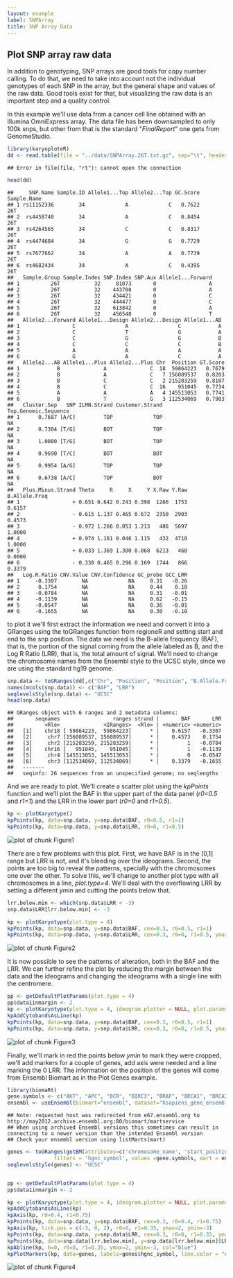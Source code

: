```yaml
---
layout: example
label: SNPArray
title: SNP Array Data
---
```





## Plot SNP array raw data

In addition to genotyping, SNP arrays are good tools for copy number calling. To
do that, we need to take into account not the individual genotypes of each SNP
in the array, but the general shape and values of the raw data. Good tools exist 
for that, but visualizing the raw data is an important step and a quality control.

In this example we'll use data from a cancer cell line obtained with an Illumina
OmniExpress array. The data file has been downsampled to only 100k snps, but 
other from that is the standard "_FinalReport_" one gets from GenomeStudio.


```r
library(karyoploteR)
dd <- read.table(file = "../data/SNPArray.26T.txt.gz", sep="\t", header=TRUE, stringsAsFactors = FALSE)
```

```
## Error in file(file, "rt"): cannot open the connection
```

```r
head(dd)
```

```
##     SNP.Name Sample.ID Allele1...Top Allele2...Top GC.Score Sample.Name
## 1 rs11152336        34             A             C   0.7622         26T
## 2  rs4458740        34             A             C   0.8454         26T
## 3  rs4264565        34             C             C   0.8317         26T
## 4  rs4474684        34             G             G   0.7729         26T
## 5  rs7677662        34             A             A   0.7739         26T
## 6  rs4682434        34             A             C   0.4395         26T
##   Sample.Group Sample.Index SNP.Index SNP.Aux Allele1...Forward
## 1          26T           32     81073       0                 A
## 2          26T           32    443708       0                 A
## 3          26T           32    434421       0                 C
## 4          26T           32    444477       0                 C
## 5          26T           32    613842       0                 A
## 6          26T           32    456548       0                 T
##   Allele2...Forward Allele1...Design Allele2...Design Allele1...AB
## 1                 C                A                C            A
## 2                 C                T                G            A
## 3                 C                G                G            B
## 4                 C                C                C            B
## 5                 A                A                A            A
## 6                 G                A                C            A
##   Allele2...AB Allele1...Plus Allele2...Plus Chr  Position GT.Score
## 1            B              A              C  18  59864223   0.7679
## 2            B              A              C   7 156089537   0.8203
## 3            B              C              C   2 215283259   0.8107
## 4            B              C              C  16    951045   0.7734
## 5            A              A              A   4 145513053   0.7741
## 6            B              T              G   3 112534069   0.7903
##   Cluster.Sep   SNP ILMN.Strand Customer.Strand Top.Genomic.Sequence
## 1      0.7687 [A/C]         TOP             TOP                   NA
## 2      0.7304 [T/G]         BOT             TOP                   NA
## 3      1.0000 [T/G]         BOT             TOP                   NA
## 4      0.9690 [T/C]         BOT             BOT                   NA
## 5      0.9954 [A/G]         TOP             TOP                   NA
## 6      0.6738 [A/C]         TOP             BOT                   NA
##   Plus.Minus.Strand Theta     R     X     Y X.Raw Y.Raw B.Allele.Freq
## 1                 + 0.651 0.642 0.243 0.398  1266  1753        0.6157
## 2                 - 0.615 1.137 0.465 0.672  2350  2903        0.4573
## 3                 - 0.972 1.266 0.053 1.213   486  5697        1.0000
## 4                 + 0.974 1.161 0.046 1.115   432  4710        1.0000
## 5                 + 0.033 1.369 1.300 0.068  6213   460        0.0000
## 6                 - 0.330 0.465 0.296 0.169  1744   866        0.3379
##   Log.R.Ratio CNV.Value CNV.Confidence GC_probe GCC_LRR
## 1     -0.3307        NA             NA     0.31   -0.26
## 2      0.1754        NA             NA     0.44    0.18
## 3     -0.0784        NA             NA     0.31   -0.01
## 4     -0.1139        NA             NA     0.62   -0.15
## 5     -0.0547        NA             NA     0.36   -0.01
## 6     -0.1655        NA             NA     0.30   -0.10
```

to plot it we'll first extract the information we need and convert it into a 
GRanges using the toGRanges function from regioneR and setting start and end 
to the snp position. The data we need is the B-allele frequency (BAF), that is,
the portion of the signal coming from the allele labeled as B, and the 
Log R Ratio (LRR), that is, the total amount of signal. We'll need to change 
the chromosome names from the Ensembl style to the UCSC style, since we are
using the standard hg19 genome.


```r
snp.data <- toGRanges(dd[,c("Chr", "Position", "Position", "B.Allele.Freq", "Log.R.Ratio")])
names(mcols(snp.data)) <- c("BAF", "LRR")
seqlevelsStyle(snp.data) <- "UCSC"
head(snp.data)
```

```
## GRanges object with 6 ranges and 2 metadata columns:
##       seqnames                 ranges strand |       BAF       LRR
##          <Rle>              <IRanges>  <Rle> | <numeric> <numeric>
##   [1]    chr18 [ 59864223,  59864223]      * |    0.6157   -0.3307
##   [2]     chr7 [156089537, 156089537]      * |    0.4573    0.1754
##   [3]     chr2 [215283259, 215283259]      * |         1   -0.0784
##   [4]    chr16 [   951045,    951045]      * |         1   -0.1139
##   [5]     chr4 [145513053, 145513053]      * |         0   -0.0547
##   [6]     chr3 [112534069, 112534069]      * |    0.3379   -0.1655
##   -------
##   seqinfo: 26 sequences from an unspecified genome; no seqlengths
```

And we are ready to plot. We'll create a scatter plot using the _kpPoints_
function and we'll plot the BAF in the upper part of the data panel 
(_r0=0.5_ and _r1=1_) and the LRR in the lower part (_r0=0_ and _r1=0.5_).


```r
kp <- plotKaryotype()
kpPoints(kp, data=snp.data, y=snp.data$BAF, r0=0.5, r1=1)
kpPoints(kp, data=snp.data, y=snp.data$LRR, r0=0, r1=0.5)
```

![plot of chunk Figure1](images//Figure1-1.png)

There are a few problems with this plot. First, we have BAF is in the [0,1] range
but LRR is not, and it's bleeding over the ideograms. Second, the points are
too big to reveal the patterns, specially with the chromosomes one over the other.
To solve this, we'll change to another plot type with all chromosomes in a line,
_plot.type=4_. We'll deal with the overflowing LRR by setting a different _ymin_
and cutting the points below that.


```r
lrr.below.min <- which(snp.data$LRR < -3)
snp.data$LRR[lrr.below.min] <- -3

kp <- plotKaryotype(plot.type = 4)
kpPoints(kp, data=snp.data, y=snp.data$BAF, cex=0.3, r0=0.5, r1=1)
kpPoints(kp, data=snp.data, y=snp.data$LRR, cex=0.3, r0=0, r1=0.5, ymax=2, ymin=-3)
```

![plot of chunk Figure2](images//Figure2-1.png)

It is now possible to see the patterns of alteration, both in the BAF and the 
LRR. We can further refine the plot by reducing the margin between the data and
the ideograms and changing the ideograms with a single line with the centromere.


```r
pp <- getDefaultPlotParams(plot.type = 4)
pp$data1inmargin <- 2
kp <- plotKaryotype(plot.type = 4, ideogram.plotter = NULL, plot.params = pp)
kpAddCytobandsAsLine(kp)
kpPoints(kp, data=snp.data, y=snp.data$BAF, cex=0.3, r0=0.5, r1=1)
kpPoints(kp, data=snp.data, y=snp.data$LRR, cex=0.3, r0=0, r1=0.5, ymax=2, ymin=-3)
```

![plot of chunk Figure3](images//Figure3-1.png)

Finally, we'll mark in red the points below _ymin_ to mark they were cropped,
we'll add markers for a couple of genes, add axis were needed and a line marking
the 0 LRR. The information on the position of the genes will come from Ensembl
Biomart as in the Plot Genes example.


```r
library(biomaRt)
gene.symbols <- c("AKT", "APC", "BCR", "BIRC3", "BRAF", "BRCA1", "BRCA2", "CDKN2C", "FEV", "TP53", "PTEN", "RB1")
ensembl <- useEnsembl(biomart="ensembl", dataset="hsapiens_gene_ensembl", version=67)
```

```
## Note: requested host was redirected from e67.ensembl.org to http://may2012.archive.ensembl.org:80/biomart/martservice
## When using archived Ensembl versions this sometimes can result in connecting to a newer version than the intended Ensembl version
## Check your ensembl version using listMarts(mart)
```

```r
genes <- toGRanges(getBM(attributes=c('chromosome_name', 'start_position', 'end_position', 'hgnc_symbol'),
               filters = 'hgnc_symbol', values =gene.symbols, mart = ensembl))
seqlevelsStyle(genes) <- "UCSC"


pp <- getDefaultPlotParams(plot.type = 4)
pp$data1inmargin <- 2

kp <- plotKaryotype(plot.type = 4, ideogram.plotter = NULL, plot.params = pp)
kpAddCytobandsAsLine(kp)
kpAxis(kp, r0=0.4, r1=0.75)
kpPoints(kp, data=snp.data, y=snp.data$BAF, cex=0.3, r0=0.4, r1=0.75)
kpAxis(kp, tick.pos = c(-3, 0, 2), r0=0, r1=0.35, ymax=2, ymin=-3)
kpPoints(kp, data=snp.data, y=snp.data$LRR, cex=0.3, r0=0, r1=0.35, ymax=2, ymin=-3)
kpPoints(kp, data=snp.data[lrr.below.min], y=snp.data[lrr.below.min]$LRR, cex=0.3, r0=0, r1=0.35, ymax=2, ymin=-3, col="red")
kpAbline(kp, h=0, r0=0, r1=0.35, ymax=2, ymin=-3, col="blue")
kpPlotMarkers(kp, data=genes, labels=genes$hgnc_symbol, line.color = "#555555", marker.parts = c(0.95,0.025,0.025),  r1=1.05)
```

![plot of chunk Figure4](images//Figure4-1.png)
